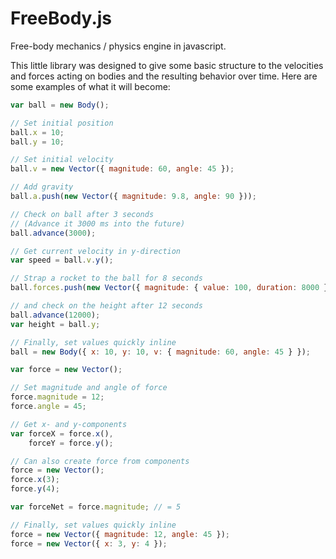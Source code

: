 FreeBody.js
===

Free-body mechanics / physics engine in javascript.

This little library was designed to give some basic structure to the velocities and forces acting on bodies and the resulting behavior over time. Here are some examples of what it will become:

```javascript
var ball = new Body();

// Set initial position
ball.x = 10; 
ball.y = 10;

// Set initial velocity
ball.v = new Vector({ magnitude: 60, angle: 45 });

// Add gravity
ball.a.push(new Vector({ magnitude: 9.8, angle: 90 }));

// Check on ball after 3 seconds
// (Advance it 3000 ms into the future)
ball.advance(3000);

// Get current velocity in y-direction
var speed = ball.v.y();

// Strap a rocket to the ball for 8 seconds
ball.forces.push(new Vector({ magnitude: { value: 100, duration: 8000 }, angle: 270 }));

// and check on the height after 12 seconds
ball.advance(12000);
var height = ball.y;

// Finally, set values quickly inline
ball = new Body({ x: 10, y: 10, v: { magnitude: 60, angle: 45 } });
```

```javascript
var force = new Vector();

// Set magnitude and angle of force
force.magnitude = 12;
force.angle = 45;

// Get x- and y-components
var forceX = force.x(),
    forceY = force.y();

// Can also create force from components
force = new Vector();
force.x(3);
force.y(4);

var forceNet = force.magnitude; // = 5

// Finally, set values quickly inline
force = new Vector({ magnitude: 12, angle: 45 });
force = new Vector({ x: 3, y: 4 });
```